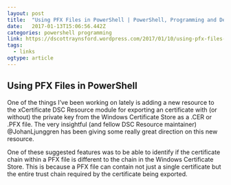 ```yaml
---
layout: post
title:  "Using PFX Files in PowerShell | PowerShell, Programming and DevOps"
date:   2017-01-13T15:06:56.442Z
categories: powershell programming
link: https://dscottraynsford.wordpress.com/2017/01/10/using-pfx-files-in-powershell/
tags:
  - links
ogtype: article
---
```


## Using PFX Files in PowerShell

One of the things I’ve been working on lately is adding a new resource to the xCertificate DSC Resource module for exporting an certificate with (or without) the private key from the Windows Certificate Store as a .CER or .PFX file. The very insightful (and fellow DSC Resource maintainer) @JohanLjunggren has been giving some really great direction on this new resource.

One of these suggested features was to be able to identify if the certificate chain within a PFX file is different to the chain in the Windows Certificate Store. This is because a PFX file can contain not just a single certificate but the entire trust chain required by the certificate being exported.
